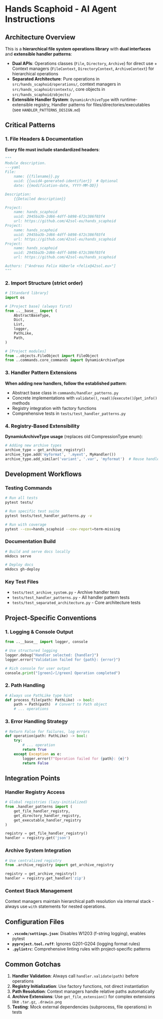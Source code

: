 # Hands Scaphoid - AI Agent Instructions

## Architecture Overview

This is a **hierarchical file system operations library** with **dual interfaces** and **extensible handler patterns**:

- **Dual APIs**: Operations classes (`File`, `Directory`, `Archive`) for direct use + Context managers (`FileContext`, `DirectoryContext`, `ArchiveContext`) for hierarchical operations
- **Separated Architecture**: Pure operations in `src/hands_scaphoid/operations/`, context managers in `src/hands_scaphoid/contexts/`, core objects in `src/hands_scaphoid/objects/`
- **Extensible Handler System**: `DynamicArchiveType` with runtime-extensible registry, Handler patterns for files/directories/executables (see `HANDLER_PATTERNS_DESIGN.md`)

## Critical Patterns

### 1. File Headers & Documentation
**Every file must include standardized headers**:
```python
"""
Module description.
---yaml
File:
    name: {{filename}}.py
    uuid: {{uuid4-generated-identifier}}  # Optional
    date: {{modification-date, YYYY-MM-DD}}

Description:
    {{Detailed description}}

Project:
    name: hands_scaphoid
    uuid: 2945ba3b-2d66-4dff-b898-672c386f03f4
    url: https://github.com/42sol-eu/hands_scaphoid
Project:
    name: hands_scaphoid
    uuid: 2945ba3b-2d66-4dff-b898-672c386f03f4
    url: https://github.com/42sol-eu/hands_scaphoid
Project:
    name: hands_scaphoid
    uuid: 2945ba3b-2d66-4dff-b898-672c386f03f4
    url: https://github.com/42sol-eu/hands_scaphoid

Authors: ["Andreas Felix Häberle <felix@42sol.eu>"]
"""
```

### 2. Import Structure (strict order)
```python
# [Standard library]
import os 

# [Project base] (always first)
from ..__base__ import (
    AbstractBaseType,
    Dict,
    List,
    logger,
    PathLike, 
    Path,
)

# [Project modules]  
from ..objects.FileObject import FileObject
from ..commands.core_commands import DynamicArchiveType
```

### 3. Handler Pattern Extensions
**When adding new handlers, follow the established pattern**:
- Abstract base class in `commands/handler_patterns.py`
- Concrete implementations with `validate()`, `read()`/`execute()`/`get_info()` methods
- Registry integration with factory functions
- Comprehensive tests in `tests/test_handler_patterns.py`

### 4. Registry-Based Extensibility  
**DynamicArchiveType usage** (replaces old CompressionType enum):
```python
# Adding new archive types
archive_type = get_archive_registry()
archive_type.add('myformat', '.myext', MyHandler())
archive_type.add_similar('variant', '.var', 'myformat')  # Reuse handler
```

## Development Workflows

### Testing Commands
```bash
# Run all tests
pytest tests/

# Run specific test suite  
pytest tests/test_handler_patterns.py -v

# Run with coverage
pytest --cov=hands_scaphoid --cov-report=term-missing
```

### Documentation Build
```bash
# Build and serve docs locally
mkdocs serve

# Deploy docs  
mkdocs gh-deploy
```

### Key Test Files
- `tests/test_archive_system.py` - Archive handler tests
- `tests/test_handler_patterns.py` - All handler pattern tests  
- `tests/test_separated_architecture.py` - Core architecture tests

## Project-Specific Conventions

### 1. Logging & Console Output
```python
from ..__base__ import logger, console

# Use structured logging
logger.debug("Handler selected: {handler}")
logger.error("Validation failed for {path}: {error}")

# Rich console for user output
console.print("[green]✓[/green] Operation completed")
```

### 2. Path Handling
```python
# Always use PathLike type hint
def process_file(path: PathLike) -> bool:
    path = Path(path)  # Convert to Path object
    # ... operations
```

### 3. Error Handling Strategy
```python
# Return False for failures, log errors
def operation(path: PathLike) -> bool:
    try:
        # ... operation
        return True
    except Exception as e:
        logger.error(f"Operation failed for {path}: {e}")
        return False
```

## Integration Points

### Handler Registry Access
```python
# Global registries (lazy-initialized)
from .handler_patterns import (
    get_file_handler_registry,
    get_directory_handler_registry, 
    get_executable_handler_registry
)

registry = get_file_handler_registry()
handler = registry.get('json')
```

### Archive System Integration
```python
# Use centralized registry
from .archive_registry import get_archive_registry

registry = get_archive_registry()
handler = registry.get_handler('zip')
```

### Context Stack Management
Context managers maintain hierarchical path resolution via internal stack - always use `with` statements for nested operations.

## Configuration Files

- **`.vscode/settings.json`**: Disables W1203 (f-string logging), enables pytest
- **`pyproject.tool.ruff`**: Ignores G201-G204 (logging format rules)  
- **`.pylintrc`**: Comprehensive linting rules with project-specific patterns

## Common Gotchas

1. **Handler Validation**: Always call `handler.validate(path)` before operations
2. **Registry Initialization**: Use factory functions, not direct instantiation  
3. **Path Resolution**: Context managers handle relative paths automatically
4. **Archive Extensions**: Use `get_file_extension()` for complex extensions like `.tar.gz`, `.drawio.png`
5. **Testing**: Mock external dependencies (subprocess, file operations) in tests